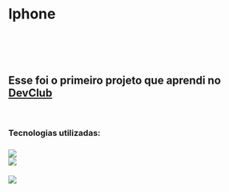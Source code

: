 <h1>Iphone<h1>
<br>
<h2>Esse foi o primeiro projeto que aprendi no <a href="https://rodolfomori.com.br/devclub">DevClub<a></h2>
<br>
<h3>Tecnologias utilizadas:<h3>
<img src="https://img.shields.io/badge/HTML5-E34F26?style=for-the-badge&logo=html5&logoColor=white">
  <br>
<img src="https://img.shields.io/badge/CSS3-1572B6?style=for-the-badge&logo=css3&logoColor=white">
<br>
<br>
<img src="https://github.com/Brucaraujo777/Projeto1-Iphone/blob/master/img/Captura%20de%20tela%202023-05-08%20180519.png?raw=true">
